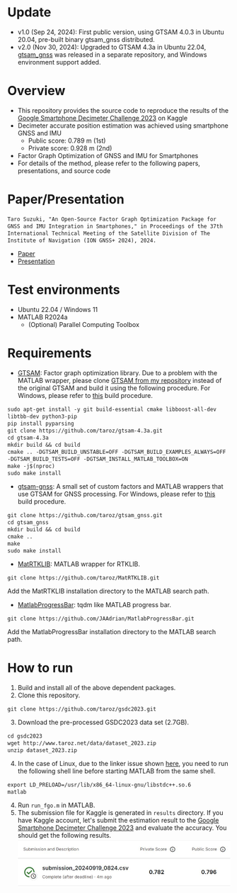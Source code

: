 # Update
- v1.0 (Sep 24, 2024): First public version, using GTSAM 4.0.3 in Ubuntu 20.04, pre-built binary gtsam_gnss distributed.
- v2.0 (Nov 30, 2024): Upgraded to GTSAM 4.3a in Ubuntu 22.04, [gtsam_gnss](https://github.com/taroz/gtsam_gnss) was released in a separate repository, and Windows environment support added.

# Overview
- This repository provides the source code to reproduce the results of the [Google Smartphone Decimeter Challenge 2023](https://www.kaggle.com/competitions/smartphone-decimeter-2023) on Kaggle
- Decimeter accurate position estimation was achieved using smartphone GNSS and IMU
  - Public score: 0.789 m (1st)
  - Private score:  0.928 m (2nd)
- Factor Graph Optimization of GNSS and IMU for Smartphones
- For details of the method, please refer to the following papers, presentations, and source code

# Paper/Presentation
```
Taro Suzuki, "An Open-Source Factor Graph Optimization Package for GNSS and IMU Integration in Smartphones," in Proceedings of the 37th International Technical Meeting of the Satellite Division of The Institute of Navigation (ION GNSS+ 2024), 2024.
```
- [Paper](http://www.taroz.net/paper/IONGNSS2024_GSDC.pdf)
- [Presentation](http://www.taroz.net/paper/IONGNSS2024_GSDC_ppt.pdf)

# Test environments
- Ubuntu 22.04 / Windows 11
- MATLAB R2024a
  - (Optional) Parallel Computing Toolbox

# Requirements
- [GTSAM](https://github.com/borglab/gtsam):
Factor graph optimization library. Due to a problem with the MATLAB wrapper, please clone [GTSAM from my repository](https://github.com/taroz/gtsam-4.3a) instead of the original GTSAM and build it using the following procedure. For Windows, please refer to [this](https://github.com/taroz/gtsam_gnss/BUILD_WINDOWS.md) build procedure.
```shell
sudo apt-get install -y git build-essential cmake libboost-all-dev libtbb-dev python3-pip
pip install pyparsing
git clone https://github.com/taroz/gtsam-4.3a.git
cd gtsam-4.3a
mkdir build && cd build
cmake .. -DGTSAM_BUILD_UNSTABLE=OFF -DGTSAM_BUILD_EXAMPLES_ALWAYS=OFF -DGTSAM_BUILD_TESTS=OFF -DGTSAM_INSTALL_MATLAB_TOOLBOX=ON
make -j$(nproc)
sudo make install
```

- [gtsam-gnss](https://github.com/taroz/gtsam_gnss): A small set of custom factors and MATLAB wrappers that use GTSAM for GNSS processing. For Windows, please refer to [this](https://github.com/taroz/gtsam_gnss/BUILD_WINDOWS.md) build procedure.
```shell
git clone https://github.com/taroz/gtsam_gnss.git
cd gtsam_gnss
mkdir build && cd build
cmake ..
make
sudo make install
```

- [MatRTKLIB](https://github.com/taroz/MatRTKLIB):
MATLAB wrapper for RTKLIB.
```shell
git clone https://github.com/taroz/MatRTKLIB.git
```
Add the MatRTKLIB installation directory to the MATLAB search path.
- [MatlabProgressBar](https://github.com/JAAdrian/MatlabProgressBar):
tqdm like MATLAB progress bar.
```shell
git clone https://github.com/JAAdrian/MatlabProgressBar.git
```
Add the MatlabProgressBar installation directory to the MATLAB search path.

# How to run
1. Build and install all of the above dependent packages.
2. Clone this repository.
```shell
git clone https://github.com/taroz/gsdc2023.git
```
3. Download the pre-processed GSDC2023 data set (2.7GB).
```shell
cd gsdc2023
wget http://www.taroz.net/data/dataset_2023.zip
unzip dataset_2023.zip
```
4. In the case of Linux, due to the linker issue shown [here](https://github.com/borglab/gtsam/blob/develop/matlab/README.md), you need to run the following shell line before starting MATLAB from the same shell.
```shell
export LD_PRELOAD=/usr/lib/x86_64-linux-gnu/libstdc++.so.6
matlab
```
4. Run `run_fgo.m` in MATLAB.
5. The submission file for Kaggle is generated in `results` directory. If you have Kaggle account, let's submit the estimation result to the [Google Smartphone Decimeter Challenge 2023](https://www.kaggle.com/competitions/smartphone-decimeter-2023) and evaluate the accuracy. You should get the following results.
![](https://github.com/taroz/Misc/blob/master/data/kaggle/gsdc2023_score.jpg?raw=true)

